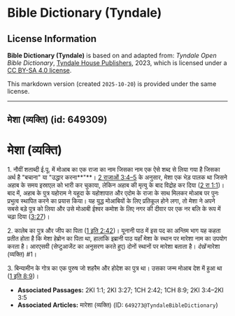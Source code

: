 # Bible Dictionary (Tyndale)

## License Information

**Bible Dictionary (Tyndale)** is based on and adapted from: _Tyndale Open Bible Dictionary_, [Tyndale House Publishers](https://tyndaleopenresources.com/), 2023, which is licensed under a [CC BY-SA 4.0 license](https://creativecommons.org/licenses/by-sa/4.0/legalcode.en).

This markdown version (created `2025-10-20`) is provided under the same license.



--------------------------------

## मेशा (व्यक्ति) (id: 649309)

मेशा (व्यक्ति)
==============

1\. नौवीं शताब्दी ई.पू. में मोआब का एक राजा का नाम जिसका नाम एक ऐसे शब्द से लिया गया है जिसका अर्थ है "बचाना" या "उद्धार करना**"**। [2 राजाओं 3:4–5](https://ref.ly/2Kgs3:4-2Kgs3:5) के अनुसार, मेशा एक भेड़ पालक था जिसने अहाब के समय इस्राएल को भारी कर चुकाया, लेकिन अहाब की मृत्यु के बाद विद्रोह कर दिया ([2 रा 1:1](https://ref.ly/2Kgs1:1))। बाद में, अहाब के पुत्र यहोराम ने यहूदा के यहोशापात और एदोम के राजा के साथ मिलकर मोआब पर पुनः प्रभुत्व स्थापित करने का प्रयास किया। यह युद्ध मोआबियों के लिए प्रतिकूल होने लगा, तो मेशा ने अपने सबसे बड़े पुत्र को लिया और उसे मोआबी ईश्वर कमोश के लिए नगर की दीवार पर एक नर बलि के रूप में चढ़ा दिया ([3:27](https://ref.ly/2Kgs3:27))।

2\. कालेब का पुत्र और जीप का पिता ([1 इति 2:42](https://ref.ly/1Chr2:42))। यूनानी पाठ में इस पद का अन्तिम भाग यह कहता प्रतीत होता है कि मेशा हेब्रोन का पिता था, हालांकि इब्रानी पाठ यहाँ मेशा के स्थान पर मारेशा नाम का उपयोग करता है। आरएसवी (सेप्टुआजेंट का अनुसरण करते हुए) दोनों स्थानों पर मारेशा बताता है। *देखें* मारेशा (व्यक्ति) \#1।

3\. बिन्यामीन के गोत्र का एक पुरुष जो शहरैम और होदेश का पुत्र था। उसका जन्म मोआब देश में हुआ था ([1 इति 8:9](https://ref.ly/1Chr8:9))।

* **Associated Passages:** 2KI 1:1; 2KI 3:27; 1CH 2:42; 1CH 8:9; 2KI 3:4–2KI 3:5
* **Associated Articles:** मारेशा (व्यक्ति) (ID: `649273@TyndaleBibleDictionary`)

